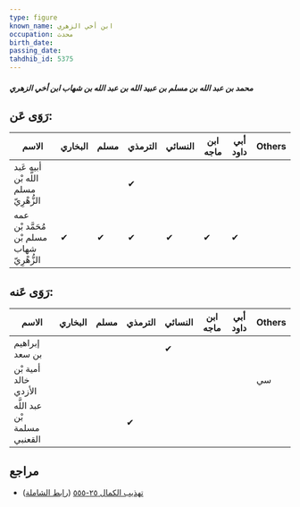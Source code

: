 ```yaml
---
type: figure
known_name: ابن أخي الزهري
occupation: محدث
birth_date:
passing_date:
tahdhib_id: 5375
---
```

##### محمد بن عبد الله بن مسلم بن عبيد الله بن عبد الله بن شهاب ابن أخي الزهري

## رَوَى عَن:
| الاسم                                      | البخاري | مسلم | الترمذي | النسائي | ابن ماجه | أبي داود | Others |
| ------------------------------------------ | ------- | ---- | ------- | ------- | -------- | -------- | ------ |
| أبيه عَبد اللَّه بْن مسلم الزُّهْرِيّ      |         |      | ✔       |         |          |          |        |
| عمه مُحَمَّد بْن مسلم بْن شهاب الزُّهْرِيّ | ✔       | ✔    | ✔       | ✔       | ✔        | ✔        |        |
## رَوَى عَنه:
| الاسم                        | البخاري | مسلم | الترمذي | النسائي | ابن ماجه | أبي داود | Others |
| ---------------------------- | ------- | ---- | ------- | ------- | -------- | -------- | ------ |
| إبراهيم بن سعد               |         |      |         | ✔       |          |          |        |
| أمية بْن خالد الأزدي         |         |      |         |         |          |          | سي     |
| عبد اللَّه بْن مسلمة القعنبي |         |      | ✔       |         |          |          |        |
## مراجع
- [تهذيب الكمال ٢٥-٥٥٥](obsidian://open?vault=Tahdhib-al-Kamal&file=Figures/٥٣٧٥-محمد%20بن%20عبد%20الله%20بن%20مسلم%20بن%20عبيد%20الله%20بن%20عبد%20الله%20بن%20شهاب%20ابن%20أخي%20الزهري) ([رابط الشاملة](https://shamela.ws/book/3722/13648))